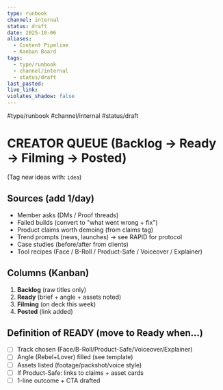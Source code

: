 ```yaml
---
type: runbook
channel: internal
status: draft
date: 2025-10-06
aliases:
  - Content Pipeline
  - Kanban Board
tags:
  - type/runbook
  - channel/internal
  - status/draft
last_pasted:
live_link:
violates_shadow: false
---
```


#type/runbook #channel/internal #status/draft

# CREATOR QUEUE (Backlog → Ready → Filming → Posted)

(Tag new ideas with: `idea`)

## Sources (add 1/day)

- Member asks (DMs / Proof threads)
- Failed builds (convert to "what went wrong + fix")
- Product claims worth demoing (from claims tag)
- Trend prompts (news, launches) → see RAPID for protocol
- Case studies (before/after from clients)
- Tool recipes (Face / B-Roll / Product-Safe / Voiceover / Explainer)

## Columns (Kanban)

1. **Backlog** (raw titles only)
2. **Ready** (brief + angle + assets noted)
3. **Filming** (on deck this week)
4. **Posted** (link added)

## Definition of READY (move to Ready when…)

- [ ] Track chosen (Face/B-Roll/Product-Safe/Voiceover/Explainer)
- [ ] Angle (Rebel+Lover) filled (see template)
- [ ] Assets listed (footage/packshot/voice style)
- [ ] If Product-Safe: links to claims + asset cards
- [ ] 1-line outcome + CTA drafted
